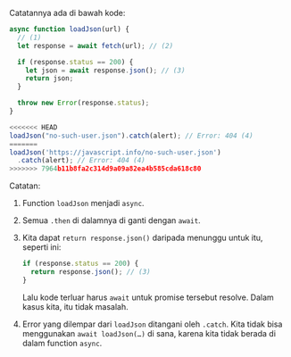 Catatannya ada di bawah kode:

```js run
async function loadJson(url) {
  // (1)
  let response = await fetch(url); // (2)

  if (response.status == 200) {
    let json = await response.json(); // (3)
    return json;
  }

  throw new Error(response.status);
}

<<<<<<< HEAD
loadJson("no-such-user.json").catch(alert); // Error: 404 (4)
=======
loadJson('https://javascript.info/no-such-user.json')
  .catch(alert); // Error: 404 (4)
>>>>>>> 7964b11b8fa2c314d9a09a82ea4b585cda618c80
```

Catatan:

1. Function `loadJson` menjadi `async`.
2. Semua `.then` di dalamnya di ganti dengan `await`.
3. Kita dapat `return response.json()` daripada menunggu untuk itu, seperti ini:

   ```js
   if (response.status == 200) {
     return response.json(); // (3)
   }
   ```

   Lalu kode terluar harus `await` untuk promise tersebut resolve. Dalam kasus kita, itu tidak masalah.

4. Error yang dilempar dari `loadJson` ditangani oleh `.catch`. Kita tidak bisa menggunakan `await loadJson(…)` di sana, karena kita tidak berada di dalam function `async`.
